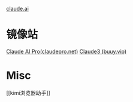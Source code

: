

[claude.ai](https://claude.ai/)


# 镜像站


[Claude AI Pro(claudepro.net)](https://www.claudepro.net/claude3-mirror/)
[Claude3 (buuy.vip)](https://c.buuy.vip/)

# Misc


[[kimi浏览器助手]]



